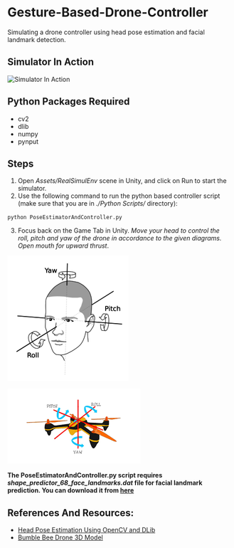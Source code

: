# Gesture-Based-Drone-Controller
Simulating a drone controller using head pose estimation and facial landmark detection.

## Simulator In Action

![Simulator In Action](Media/SimulatorDemo.gif)

## Python Packages Required
* cv2
* dlib
* numpy
* pynput

## Steps
1. Open *Assets/RealSimulEnv* scene in Unity, and click on Run to start the simulator.
2. Use the following command to run the python based controller script (make sure that you are in *./Python Scripts/* directory):
  ```
  python PoseEstimatorAndController.py
  ```
3. Focus back on the Game Tab in Unity. *Move your head to control the roll, pitch and yaw of the drone in accordance to the given diagrams. Open mouth for upward thrust*.

![Head](Media/Head.png) 

![Drone](Media/Drone.png)

**The PoseEstimatorAndController.py script requires *shape_predictor_68_face_landmarks.dat* file for facial landmark prediction. You can download it from [here](https://github.com/davisking/dlib-models/blob/master/shape_predictor_68_face_landmarks.dat.bz2)**

## References And Resources:
- [Head Pose Estimation Using OpenCV and DLib](https://www.learnopencv.com/head-pose-estimation-using-opencv-and-dlib/)
- [Bumble Bee Drone 3D Model](https://sketchfab.com/3d-models/bumble-bee-drone-electric-29d263461d1f4b73821d4c2e8fe995f5)





